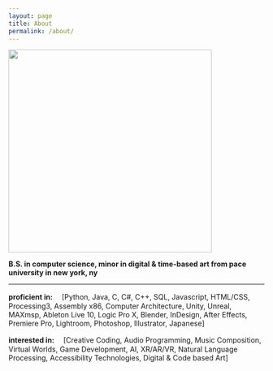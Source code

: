 ```yaml
---
layout: page
title: About
permalink: /about/
---
```

<img src="https://i.imgur.com/uC3nHFT.jpg" width="400">

**B.S. in computer science, minor in digital & time-based art from pace university in new york, ny**

<!-- **ニューヨークでペース大学のコンピュータ・サイエンス理学士四年生です。副専攻はデジタル・アートです。２０２１年５月に卒業します。日本で務めるとビザが必要です** -->

-----------------------------------------------------------

<!-- **currently enrolled:（今学期のコース)**
[Networks and the Internet, 
Software Engineering,
Unreal Engine Development, 
Film Photography,
Principles of Design]
-->

**proficient in:　<!--（技術）: -->**
[Python,
Java,
C,
C#,
C++,
SQL,
Javascript,
HTML/CSS,
Processing3,
Assembly x86,
Computer Architecture,
Unity,
Unreal,
MAXmsp,
Ableton Live 10,
Logic Pro X,
Blender,
InDesign,
After Effects,
Premiere Pro,
Lightroom,
Photoshop,
Illustrator,
Japanese]


**interested in:　<!--（興味）:-->**
[Creative Coding,
Audio Programming,
Music Composition,
Virtual Worlds,
Game Development,
AI,
XR/AR/VR,
Natural Language Processing,
Accessibility Technologies,
Digital & Code based Art]
